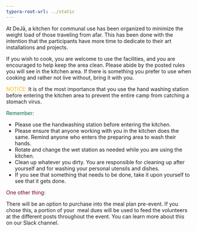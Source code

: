 ```yaml
---
typora-root-url: ../static
---
```


At DeJā, a kitchen for communal use has been organized to minimize the weight load of those traveling from afar.  This has been done with the intention that the participants have more time to dedicate to their art installations and projects.

If you wish to cook, you are welcome to use the facilities, and you are encouraged to help keep the area clean.  Please abide by the posted rules you will see in the kitchen area. If there is something you prefer to use when cooking and rather not live without,  bring it with you.



<span style="color:#fdb913;">NOTICE:</span>  It is of the most importance that you use the hand washing station before entering the kitchen area to prevent the entire camp from catching a stomach virus.

<span style="color:#006a44;">Remember:</span>

- Please use the handwashing station before entering the kitchen.
- Please ensure that anyone working with you in the kitchen does the same. Remind anyone who enters the preparing area to wash their hands.
- Rotate and change the wet station as needed while you are using the kitchen.
- Clean up whatever you dirty. You are responsible for cleaning up after yourself and for washing your personal utensils and dishes.
- If you see that something that needs to be done, take it upon yourself to see that it gets done.



<span style="color:#77011e;">One other thing:</span>

There will be an option to purchase into the meal plan pre-event.  If you chose this, a portion of your  meal dues will be used to feed the volunteers at the different posts throughout the event. You can learn more about this on our Slack channel.

